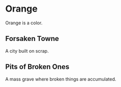 # Orange

Orange is a color.

## Forsaken Towne

A city built on scrap.

## Pits of Broken Ones

A mass grave where broken things are accumulated.
